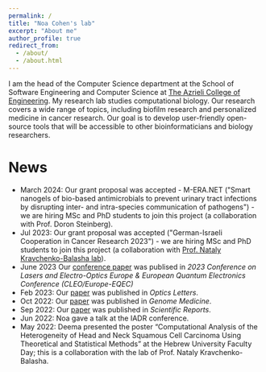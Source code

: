 ```yaml
---
permalink: /
title: "Noa Cohen's lab"
excerpt: "About me"
author_profile: true
redirect_from: 
  - /about/
  - /about.html
---
```

I am the head of the Computer Science department at the School of Software Engineering and Computer Science at [The Azrieli College of Engineering](https://www.jce.ac.il/). My research lab studies computational biology. Our research covers 
a wide range of topics, including biofilm research and personalized medicine in cancer research. Our goal is to develop user-friendly open-source tools that will be accessible to other bioinformaticians and biology researchers. 


News
====
*  March 2024: Our grant proposal was accepted - M-ERA.NET ("Smart nanogels of bio-based antimicrobials to prevent urinary tract infections by disrupting inter- and intra-species communication of pathogens") - we are hiring MSc and PhD students to join this project (a collaboration with Prof. Doron Steinberg).
*  Jul 2023: Our grant proposal was accepted ("German-Israeli Cooperation in Cancer Research 2023") - we are hiring MSc and PhD students to join this project (a collaboration with [Prof. Nataly Kravchenko-Balasha lab](https://natalykbalashalab.huji.ac.il/)).
*  June 2023 Our [conference paper](https://ieeexplore.ieee.org/document/10232678) was publised in _2023 Conference on Lasers and Electro-Optics Europe & European Quantum Electronics Conference (CLEO/Europe-EQEC)_
* Feb 2023: Our [paper](https://opg.optica.org/ol/abstract.cfm?uri=ol-48-5-1116) was published in _Optics Letters_.
* Oct 2022: Our [paper](https://genomemedicine.biomedcentral.com/articles/10.1186/s13073-022-01121-y) was published in _Genome Medicine_.
* Sep 2022: Our [paper](https://www.nature.com/articles/s41598-022-20275-8) was published in _Scientific Reports_.
* Jun 2022: Noa gave a talk at the IADR conference.
* May 2022: Deema presented the poster “Computational Analysis of the Heterogeneity of Head and Neck Squamous Cell Carcinoma Using Theoretical and Statistical Methods” at the Hebrew University Faculty Day; this is a collaboration with the lab of Prof. Nataly Kravchenko-Balasha.
